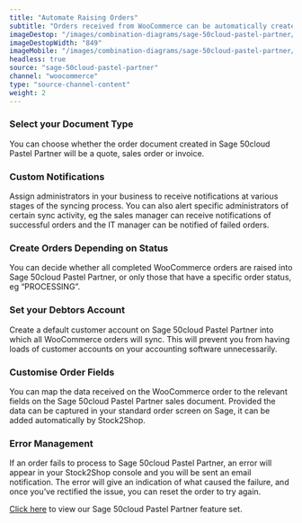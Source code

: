 ```yaml
---
title: "Automate Raising Orders"
subtitle: "Orders received from WooCommerce can be automatically created in Sage 50cloud Pastel Partner."
imageDestop: "/images/combination-diagrams/sage-50cloud-pastel-partner/sage-50cloud-pastel-partner-woocommerce-orders.svg"
imageDestopWidth: "849"
imageMobile: "/images/combination-diagrams/sage-50cloud-pastel-partner/sage-50cloud-pastel-partner-woocommerce-orders.svg"
headless: true
source: "sage-50cloud-pastel-partner"
channel: "woocommerce"
type: "source-channel-content"
weight: 2
---
```


### Select your Document Type
You can choose whether the order document created in Sage 50cloud Pastel Partner will be a quote, sales order or invoice.

### Custom Notifications
Assign administrators in your business to receive notifications at various stages of the syncing process. You can also alert specific administrators of certain sync activity, eg the sales manager can receive notifications of successful orders and the IT manager can be notified of failed orders.

### Create Orders Depending on Status
You can decide whether all completed WooCommerce orders are raised into Sage 50cloud Pastel Partner, or only those that have a specific order status, eg “PROCESSING”.

### Set your Debtors Account
Create a default customer account on Sage 50cloud Pastel Partner into which all WooCommerce orders will sync. This will prevent you from having loads of customer accounts on your accounting software unnecessarily.

### Customise Order Fields
You can map the data received on the WooCommerce order to the relevant fields on the Sage 50cloud Pastel Partner sales document. Provided the data can be captured in your standard order screen on Sage, it can be added automatically by Stock2Shop.

### Error Management
If an order fails to process to Sage 50cloud Pastel Partner, an error will appear in your Stock2Shop console and you will be sent an email notification. The error will give an indication of what caused the failure, and once you’ve rectified the issue, you can reset the order to try again.

[Click here](/help/features/sage-50cloud-pastel-partner/ "Sage 50cloud Pastel Partner Features") to view our Sage 50cloud Pastel Partner feature set.